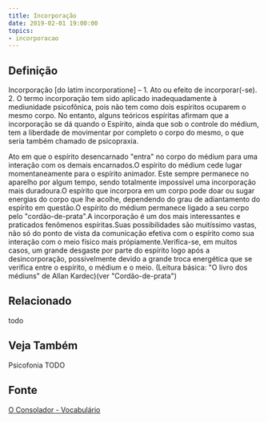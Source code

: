 ```yaml
---
title: Incorporação
date: 2019-02-01 19:00:00
topics:
- incorporacao
---
```


## Definição
Incorporação [do latim incorporatione] – 1. Ato ou efeito de incorporar(-se).
2. O termo incorporação tem sido aplicado inadequadamente à mediunidade
psicofônica, pois não tem como dois espíritos ocuparem o mesmo corpo. No
entanto, alguns teóricos espíritas afirmam que a incorporação se dá quando o
Espírito, ainda que sob o controle do médium, tem a liberdade de movimentar por
completo o corpo do mesmo, o que seria também chamado de psicopraxia. 

Ato em que o espírito desencarnado "entra" no corpo do médium para uma
interação com os demais encarnados.O espírito do médium cede lugar
momentaneamente para o espírito animador. Este sempre permanece no aparelho por
algum tempo, sendo totalmente impossível uma incorporação mais duradoura.O
espírito que incorpora em um corpo pode doar ou sugar energias do corpo que lhe
acolhe, dependendo do grau de adiantamento do espírito em questão.O espírito do
médium permanece ligado a seu corpo pelo "cordão-de-prata".A incorporação é um
dos mais interessantes e praticados fenômenos espíritas.Suas possibilidades são
muitíssimo vastas, não só do ponto de vista da comunicação efetiva com o
espírito como sua interação com o meio físico mais própiamente.Verifica-se, em
muitos casos, um grande desgaste por parte do espírito logo após a
desincorporação, possivelmente devido a grande troca energética que se verifica
entre o espírito, o médium e o meio. (Leitura básica: "O livro dos médiuns" de
Allan Kardec)(ver "Cordão-de-prata") 

## Relacionado
todo

## Veja Também
Psicofonia
TODO

## Fonte
[O Consolador - Vocabulário](http://www.oconsolador.com.br/linkfixo/vocabulario/principal.html)



